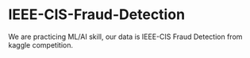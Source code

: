 # IEEE-CIS-Fraud-Detection
We are practicing ML/AI skill, our data is IEEE-CIS Fraud Detection from kaggle competition.
